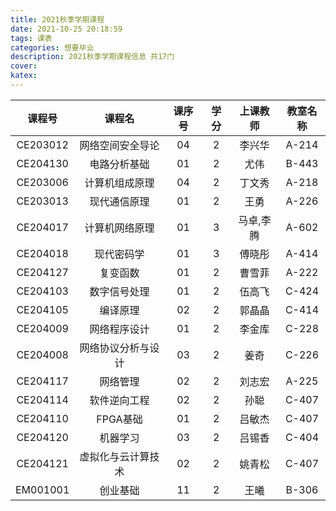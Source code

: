 ```yaml
---
title: 2021秋季学期课程
date: 2021-10-25 20:18:59
tags: 课表
categories: 想要毕业
description: 2021秋季学期课程信息 共17门
cover:
katex:
---
```


| **课程号** |     **课程名**     | **课序号** | **学分** | **上课教师** | **教室名称** |
| :--------: | :----------------: | :--------: | :------: | :----------: | :----------: |
|  CE203012  |  网络空间安全导论  |     04     |    2     |    李兴华    |    A-214     |
|  CE204130  |    电路分析基础    |     01     |    2     |     尤伟     |    B-443     |
|  CE203006  |   计算机组成原理   |     04     |    2     |    丁文秀    |    A-218     |
|  CE203013  |    现代通信原理    |     01     |    2     |     王勇     |    A-226     |
|  CE204017  |   计算机网络原理   |     01     |    3     |  马卓,李腾   |    A-602     |
|  CE204018  |     现代密码学     |     01     |    3     |    傅晓彤    |    A-414     |
|  CE204127  |      复变函数      |     01     |    2     |    曹雪菲    |    A-222     |
|  CE204103  |    数字信号处理    |     01     |    2     |    伍高飞    |    C-424     |
|  CE204105  |      编译原理      |     02     |    2     |    郭晶晶    |    C-414     |
|  CE204009  |    网络程序设计    |     01     |    2     |    李金库    |    C-228     |
|  CE204008  | 网络协议分析与设计 |     03     |    2     |     姜奇     |    C-226     |
|  CE204117  |      网络管理      |     02     |    2     |    刘志宏    |    A-225     |
|  CE204114  |    软件逆向工程    |     02     |    2     |     孙聪     |    C-407     |
|  CE204110  |      FPGA基础      |     01     |    2     |    吕敏杰    |    C-407     |
|  CE204120  |      机器学习      |     03     |    2     |    吕锡香    |    C-404     |
|  CE204121  | 虚拟化与云计算技术 |     02     |    2     |    姚青松    |    C-407     |
|  EM001001  |      创业基础      |     11     |    2     |     王曦     |    B-306     |

